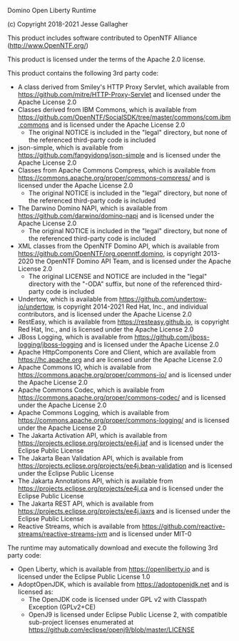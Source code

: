 Domino Open Liberty Runtime

(c) Copyright 2018-2021 Jesse Gallagher

This product includes software contributed to
OpenNTF Alliance (http://www.OpenNTF.org/)

This product is licensed under the terms of the Apache 2.0 license.

This product contains the following 3rd party code:

- A class derived from Smiley's HTTP Proxy Servlet, which available from https://github.com/mitre/HTTP-Proxy-Servlet and licensed under the Apache License 2.0
- Classes derived from IBM Commons, which is available from https://github.com/OpenNTF/SocialSDK/tree/master/commons/com.ibm.commons and is licensed under the Apache License 2.0
	- The original NOTICE is included in the "legal" directory, but none of the referenced third-party code is included
- json-simple, which is available from https://github.com/fangyidong/json-simple and is licensed under the Apache License 2.0
- Classes from Apache Commons Compress, which is available from https://commons.apache.org/proper/commons-compress/ and is licensed under the Apache License 2.0
	- The original NOTICE is included in the "legal" directory, but none of the referenced third-party code is included
- The Darwino Domino NAPI, which is available from https://github.com/darwino/domino-napi and is licensed under the Apache License 2.0
	- The original NOTICE is included in the "legal" directory, but none of the referenced third-party code is included
- XML classes from the OpenNTF Domino API, which is available from https://github.com/OpenNTF/org.openntf.domino, is copyright 2013-2020 the OpenNTF Domino API Team, and is licensed under the Apache License 2.0
	- The original LICENSE and NOTICE are included in the "legal" directory with the "-ODA" suffix, but none of the referenced third-party code is included
- Undertow, which is available from https://github.com/undertow-io/undertow, is copyright 2014-2021 Red Hat, Inc., and individual contributors, and is licensed under the Apache License 2.0
- RestEasy, which is available from https://resteasy.github.io, is copyright Red Hat, Inc., and is licensed under the Apache License 2.0
- JBoss Logging, which is available from https://github.com/jboss-logging/jboss-logging and is licensed under the Apache License 2.0
- Apache HttpComponents Core and Client, which are available from https://hc.apache.org and are licensed under the Apache License 2.0
- Apache Commons IO, which is available from https://commons.apache.org/proper/commons-io/ and is licensed under the Apache License 2.0
- Apache Commons Codec, which is available from https://commons.apache.org/proper/commons-codec/ and is licensed under the Apache License 2.0
- Apache Commons Logging, which is available from https://commons.apache.org/proper/commons-logging/ and is licensed under the Apache License 2.0
- The Jakarta Activation API, which is available from https://projects.eclipse.org/projects/ee4j.jaf and is licensed under the Eclipse Public License
- The Jakarta Bean Validation API, which is available from https://projects.eclipse.org/projects/ee4j.bean-validation and is licensed under the Eclipse Public License
- The Jakarta Annotations API, which is available from https://projects.eclipse.org/projects/ee4j.ca and is licensed under the Eclipse Public License
- The Jakarta REST API, which is available from https://projects.eclipse.org/projects/ee4j.jaxrs and is licensed under the Eclipse Public License
- Reactive Streams, which is available from https://github.com/reactive-streams/reactive-streams-jvm and is licensed under MIT-0

The runtime may automatically download and execute the following 3rd party code:

- Open Liberty, which is available from https://openliberty.io and is licensed under the Eclipse Public License 1.0
- AdoptOpenJDK, which is available from https://adoptopenjdk.net and is licensed as:
	- The OpenJDK code is licensed under GPL v2 with Classpath Exception (GPLv2+CE)
	- OpenJ9 is licensed under Eclipse Public License 2, with compatible sub-project licenses enumerated at https://github.com/eclipse/openj9/blob/master/LICENSE